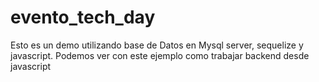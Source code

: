 # evento_tech_day
Esto es un demo utilizando base de Datos en Mysql server, sequelize y javascript. Podemos ver con este ejemplo como trabajar backend desde javascript
